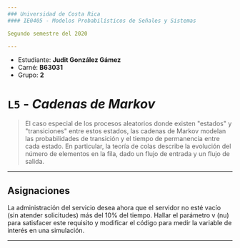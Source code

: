 ```yaml
---
### Universidad de Costa Rica
#### IE0405 - Modelos Probabilísticos de Señales y Sistemas

Segundo semestre del 2020

---
```


* Estudiante: **Judit González Gámez**
* Carné: **B63031**
* Grupo: **2**


# `L5` - *Cadenas de Markov*

> El caso especial de los procesos aleatorios donde existen "estados" y "transiciones" entre estos estados, las cadenas de Markov modelan las probabilidades de transición y el tiempo de permanencia entre cada estado. En particular, la teoría de colas describe la evolución del número de elementos en la fila, dado un flujo de entrada y un flujo de salida.


---
## Asignaciones

La administración del servicio desea ahora que el servidor no esté vacío (sin atender solicitudes) más del 10% del tiempo. Hallar el parámetro v (nu) para satisfacer este requisito y modificar el código para medir la variable de interés en una simulación.

---
